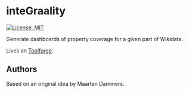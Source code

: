 inteGraality
============

[![License: MIT](https://img.shields.io/badge/License-MIT-blue.svg)](https://opensource.org/licenses/MIT)

Generate dashboards of property coverage for a given part of Wikidata.

Lives on [Toolforge].


Authors
-------

Based on an original idea by Maarten Dammers.


[Toolforge]: http://tools.wmflabs.org/integraality/
